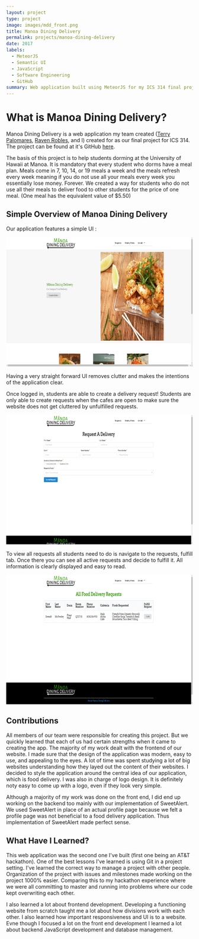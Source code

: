 ```yaml
---
layout: project
type: project
image: images/mdd_front.png
title: Manoa Dining Delivery
permalink: projects/manoa-dining-delivery
date: 2017
labels:
  - MeteorJS
  - Semantic UI
  - JavaScript
  - Software Engineering
  - GitHub
summary: Web application built using MeteorJS for my ICS 314 final project.
---
```


# What is Manoa Dining Delivery?

Manoa Dining Delivery is a web application my team created ([Terry Palomares](https://github.com/terrypalo), [Raven Robles](https://github.com/r-robles), and I) created for
as our final project for ICS 314. The project can be found at it's GitHub [here](https://github.com/innovation-manoa/manoa-dining-delivery).

The basis of this project is to help students dorming at the University of Hawaii at Manoa. It is mandatory that every student who dorms have a meal plan. Meals come in 7, 10, 14, or 19 meals a week
and the meals refresh every week meaning if you do not use all your meals every week you essentially lose money. Forever. We created a way for students who do not use all their meals to deliver food to other
students for the price of one meal. (One meal has the equivalent value of $5.50)

## Simple Overview of Manoa Dining Delivery

Our application features a simple UI :

<p align="center">
  <img src="../images/mdd_landing.jpg" height="350" width="800"/>
</p>

Having a very straight forward UI removes clutter and makes the intentions of the application clear.

Once logged in, students are able to create a delivery request! Students are only able to create requests when the cafes are open to make sure the website does not
get cluttered by unfulfilled requests. 

<p align="center">
  <img src="../images/mdd_request.png" height="350" width="800"/>
</p>

To view all requests all students need to do is navigate to the requests, fulfill tab. Once there you can see all active requests and decide to fulfill it. All information is
clearly displayed and easy to read. 

<p align="center">
  <img src="../images/mdd_fulfill2.png" height="350" width="800"/>
</p>

## Contributions

All members of our team were responsible for creating this project. But we quickly learned that each of us had certain strengths when it came to creating the app. The majority of my work
dealt with the frontend of our website. I made sure that the design of the application was modern, easy to use, and appealing to the eyes. A lot of time was spent studying a lot of big websites
understanding how they layed out the content of their websites. I decided to style the application around the central idea of our application, which is food delivery. I was also in charge of
logo design. It is definitely noty easy to come up with a logo, even if they look very simple.

Although a majority of my work was done on the front end, I did end up working on the backend too mainly with our implementation of SweetAlert. We used SweetAlert in place of an actual
profile page because we felt a profile page was not beneficial to a food delivery application. Thus implementation of SweetAlert made perfect sense.

## What Have I Learned?

This web application was the second one I've built (first one being an AT&T hackathon). One of the best lessons I've learned is using Git in a project setting. I've learned the correct way to manage a project with other people. Organization of the project with issues and milestones made working on the project 1000% easier. Comparing this to my hackathon experience where we were all committing to master and running into problems where our code kept overwriting each other.

I also learned a lot about frontend development. Developing a functioning website from scratch taught me a lot about how divisions work with each other. I also learned how important responsiveness and UI is to a website. Evne though I focused a lot on the front end development I learned a lot about backend JavaScript development and database management.
